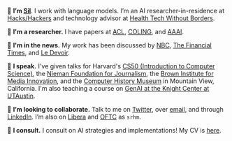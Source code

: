 👋 **I’m [Sil](https://srhm.ca/)**. I work with language models. I’m an AI researcher-in-residence at [Hacks/Hackers](https://www.hackshackers.com/) and technology advisor at [Health Tech Without Borders](https://www.htwb.org/).

📝 **I'm a researcher.** I have papers at [ACL](https://aclanthology.org/2023.wnu-1.15/), [COLING](https://aclanthology.org/2022.latechclfl-1.11/), and [AAAI](https://creativeai-ws.github.io/#accepted). 

📰 **I'm in the news.** My work has been discussed by [NBC](https://www.nbcnews.com/tech/chatgpt-can-generate-essay-generate-rcna60362), [The Financial Times](sil@srhm.ca), and [Le Devoir](https://www.ledevoir.com/culture/medias/774857/intelligence-artificielle-quelle-objectivite). 

📢 **I speak.** I've given talks for Harvard's [CS50 (Introduction to Computer Science)](https://www.youtube.com/watch?v=vw-KWfKwvTQ), the [Nieman Foundation for Journalism](https://nieman.harvard.edu/), the [Brown Institute for Media Innovation](https://brown.columbia.edu/), and the [Computer History Museum](https://computerhistory.org/) in Mountain View, California. I'm also teaching a course on [GenAI at the Knight Center at UTAustin](https://journalismcourses.org/course/how-to-use-chatgpt-and-other-generative-ai-tools-in-your-newsrooms/).

👥 **I’m looking to collaborate.** Talk to me on [Twitter](https://twitter.com/srhm_ca), over [email](sil@srhm.ca), and through [LinkedIn](https://www.linkedin.com/in/srhm). I’m also on [Libera](https://libera.chat/) and [OFTC](https://oftc.net/) as `srhm`. 

🚨 **I consult.** I consult on AI strategies and implementations! My CV is [here](https://srhm.ca/Hamilton_CV_Public.pdf).
